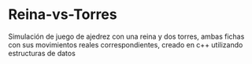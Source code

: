 # Reina-vs-Torres
Simulación de juego de ajedrez con una reina y dos torres, ambas fichas con sus movimientos reales correspondientes, creado en c++ utilizando estructuras de datos 
